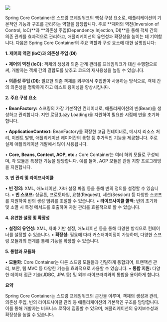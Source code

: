![](Pasted%20image%2020241125153906.png)

Spring Core Container은 스프링 프레임워크의 핵심 구성 요소로, 애플리케이션의 기본적인 기능과 구조를 관리하는 역할을 담당합니다. 주로 **제어의 역전(Inversion of Control, IoC)**과 **의존성 주입(Dependency Injection, DI)**을 통해 객체 간의 의존 관계를 효과적으로 관리하고, 애플리케이션의 유연성과 확장성을 높이는 데 기여합니다. 다음은 Spring Core Container의 주요 역할과 구성 요소에 대한 설명입니다:


**1. 제어의 역전 (IoC)과 의존성 주입 (DI)**

• **제어의 역전 (IoC):** 객체의 생성과 의존 관계 관리를 프레임워크가 대신 수행함으로써, 개발자는 객체 간의 결합도를 낮추고 코드의 재사용성을 높일 수 있습니다.

• **의존성 주입 (DI):** 필요한 의존 객체를 외부에서 주입받아 사용하는 방식으로, 객체 간의 의존성을 명확하게 하고 테스트 용이성을 향상시킵니다.


**2. 주요 구성 요소**

• **BeanFactory:** 스프링의 가장 기본적인 컨테이너로, 애플리케이션의 빈(Bean)을 생성하고 관리합니다. 지연 로딩(Lazy Loading)을 지원하여 필요한 시점에 빈을 초기화합니다.

• **ApplicationContext:** BeanFactory를 확장한 고급 컨테이너로, 메시지 리소스 처리, 이벤트 발행, 애플리케이션 레이어간의 통합 등 추가적인 기능을 제공합니다. 주로 실제 애플리케이션 개발에서 많이 사용됩니다.

• **Core, Beans, Context, AOP, etc.:** Core Container는 여러 하위 모듈로 구성되며, 각 모듈은 특정한 기능을 담당합니다. 예를 들어, AOP 모듈은 관점 지향 프로그래밍을 지원합니다.


**3. 빈 관리 및 라이프사이클**

• **빈 정의:** XML, 애노테이션, 자바 설정 파일 등을 통해 빈의 정의를 설정할 수 있습니다.
• **빈 스코프:** 싱글톤, 프로토타입, 요청(Request), 세션(Session) 등 다양한 스코프를 지원하여 빈의 생성 범위를 조절할 수 있습니다.
• **라이프사이클 콜백:** 빈의 초기화 및 소멸 시 특정 메서드를 호출하여 자원 관리를 효율적으로 할 수 있습니다.

**4. 유연한 설정 및 확장성**

• **설정의 유연성:** XML, 자바 기반 설정, 애노테이션 등을 통해 다양한 방식으로 컨테이너를 설정할 수 있습니다.
• **확장성:** 필요에 따라 커스터마이징이 가능하며, 다양한 스프링 모듈과의 연계를 통해 기능을 확장할 수 있습니다.

**5. 통합과 모듈화**

• **모듈화:** Core Container는 다른 스프링 모듈들과 긴밀하게 통합되어, 트랜잭션 관리, 보안, 웹 MVC 등 다양한 기능을 효과적으로 사용할 수 있습니다.
• **통합 지원:** 다양한 데이터 접근 기술(JDBC, JPA 등) 및 외부 라이브러리와의 통합을 용이하게 합니다.


**요약**

Spring Core Container는 스프링 프레임워크의 근간을 이루며, 객체의 생성과 관리, 의존성 주입, 빈의 라이프사이클 관리 등 애플리케이션의 기본적인 구조를 담당합니다. 이를 통해 개발자는 비즈니스 로직에 집중할 수 있으며, 애플리케이션의 유지보수성과 확장성을 높일 수 있습니다.